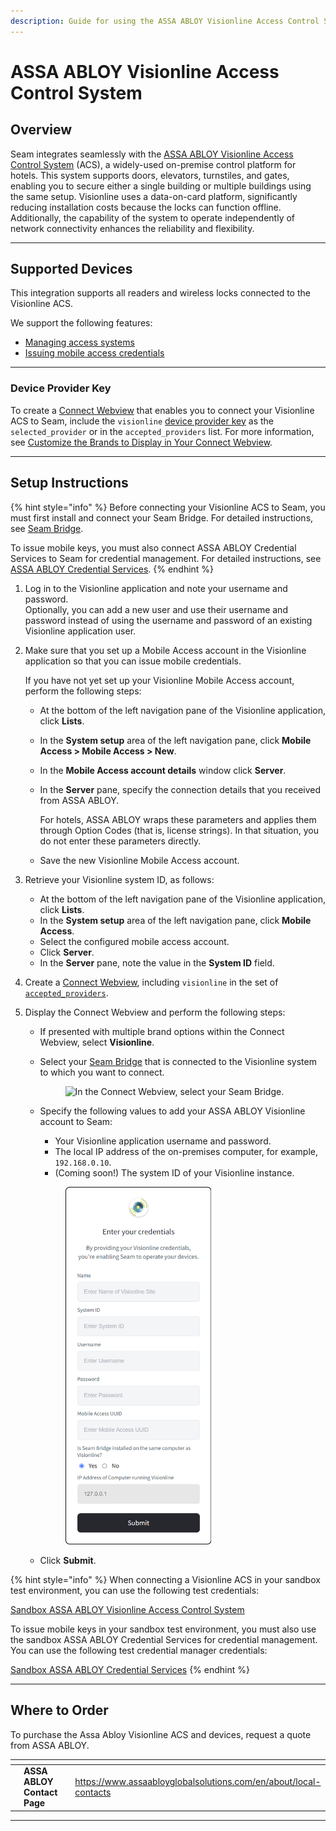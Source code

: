 ```yaml
---
description: Guide for using the ASSA ABLOY Visionline Access Control System with Seam
---
```


# ASSA ABLOY Visionline Access Control System

## Overview

Seam integrates seamlessly with the [ASSA ABLOY Visionline Access Control System](https://www.assaabloyglobalsolutions.com/en/hospitality-solutions/access-management-systems-for-hotels#gw-group-text-and-media-14987d7731) (ACS), a widely-used on-premise control platform for hotels. This system supports doors, elevators, turnstiles, and gates, enabling you to secure either a single building or multiple buildings using the same setup. Visionline uses a data-on-card platform, significantly reducing installation costs because the locks can function offline. Additionally, the capability of the system to operate independently of network connectivity enhances the reliability and flexibility.

***

## Supported Devices

This integration supports all readers and wireless locks connected to the Visionline ACS.

We support the following features:

* [Managing access systems](../../products/access-systems/)
* [Issuing mobile access credentials](../../products/mobile-access-in-development/)

***

### Device Provider Key

To create a [Connect Webview](../../core-concepts/connect-webviews/) that enables you to connect your Visionline ACS to Seam, include the `visionline` [device provider key](../../api-clients/connect-webviews/#device-provider-keys) as the `selected_provider` or in the `accepted_providers` list. For more information, see [Customize the Brands to Display in Your Connect Webview](../../core-concepts/connect-webviews/customizing-connect-webviews.md#customize-the-brands-to-display-in-your-connect-webviews).

***

## Setup Instructions

{% hint style="info" %}
Before connecting your Visionline ACS to Seam, you must first install and connect your Seam Bridge. For detailed instructions, see [Seam Bridge](../../products/seam-bridge-in-development.md).

To issue mobile keys, you must also connect ASSA ABLOY Credential Services to Seam for credential management. For detailed instructions, see [ASSA ABLOY Credential Services](../assa-abloy-credential-services-credential-manager-in-development.md).
{% endhint %}

1. Log in to the Visionline application and note your username and password.\
   Optionally, you can add a new user and use their username and password instead of using the username and password of an existing Visionline application user.
2.  Make sure that you set up a Mobile Access account in the Visionline application so that you can issue mobile credentials.

    If you have not yet set up your Visionline Mobile Access account, perform the following steps:

    * At the bottom of the left navigation pane of the Visionline application, click **Lists**.
    * In the **System setup** area of the left navigation pane, click **Mobile Access > Mobile Access > New**.
    * In the **Mobile Access account details** window click **Server**.
    *   In the **Server** pane, specify the connection details that you received from ASSA ABLOY.

        For hotels, ASSA ABLOY wraps these parameters and applies them through Option Codes (that is, license strings). In that situation, you do not enter these parameters directly.
    * Save the new Visionline Mobile Access account.
3. Retrieve your Visionline system ID, as follows:
   * At the bottom of the left navigation pane of the Visionline application, click **Lists**.
   * In the **System setup** area of the left navigation pane, click **Mobile Access**.
   * Select the configured mobile access account.
   * Click **Server**.
   * In the **Server** pane, note the value in the **System ID** field.
4. Create a [Connect Webview](../../core-concepts/connect-webviews/), including `visionline` in the set of [`accepted_providers`](../../api-clients/connect-webviews/#connect\_webview-properties).
5. Display the Connect Webview and perform the following steps:
   * If presented with multiple brand options within the Connect Webview, select **Visionline**.
   *   Select your [Seam Bridge](../../products/seam-bridge-in-development.md) that is connected to the Visionline system to which you want to connect.

       <figure><img src="../../.gitbook/assets/connect-webview-sel-on-prem-proxy.png" alt="In the Connect Webview, select your Seam Bridge." width="233"><figcaption></figcaption></figure>
   *   Specify the following values to add your ASSA ABLOY Visionline account to Seam:

       * Your Visionline application username and password.
       * The local IP address of the on-premises computer, for example, `192.168.0.10`.
       * (Coming soon!) The  system ID of your Visionline instance.



       <figure><img src="../../.gitbook/assets/connect-webview-visionline-credentials.png" alt="In the Connect Webview, specify your Visionline credentials." width="233"><figcaption></figcaption></figure>
   * Click **Submit**.

{% hint style="info" %}
When connecting a Visionline ACS in your sandbox test environment, you can use the following test credentials:

[Sandbox ASSA ABLOY Visionline Access Control System](../sandbox-and-sample-data/assa-abloy-visionline-access-management-system-sample-data.md)

To issue mobile keys in your sandbox test environment, you must also use the sandbox ASSA ABLOY Credential Services for credential management. You can use the following test credential manager credentials:

[Sandbox ASSA ABLOY Credential Services](../sandbox-and-sample-data/assa-abloy-credential-service-sample-data.md)
{% endhint %}

***

## Where to Order

To purchase the Assa Abloy Visionline ACS and devices, request a quote from ASSA ABLOY.

<table data-card-size="large" data-view="cards"><thead><tr><th></th><th></th><th></th><th data-hidden data-card-target data-type="content-ref"></th><th data-hidden data-card-cover data-type="files"></th></tr></thead><tbody><tr><td></td><td><strong>ASSA ABLOY Contact Page</strong></td><td></td><td><a href="https://www.assaabloyglobalsolutions.com/en/about/local-contacts">https://www.assaabloyglobalsolutions.com/en/about/local-contacts</a></td><td><a href="../../.gitbook/assets/image (1) (1).png">image (1) (1).png</a></td></tr></tbody></table>

***

